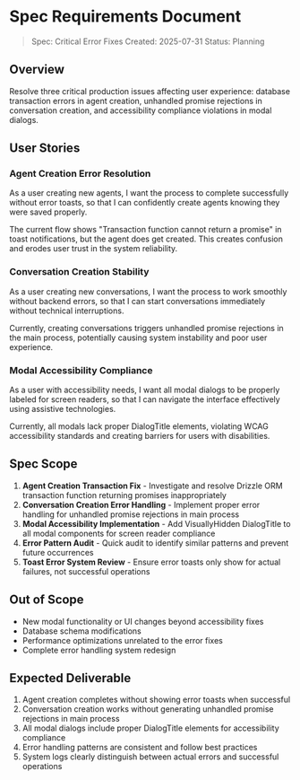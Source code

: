 # Spec Requirements Document

> Spec: Critical Error Fixes
> Created: 2025-07-31
> Status: Planning

## Overview

Resolve three critical production issues affecting user experience: database transaction errors in agent creation, unhandled promise rejections in conversation creation, and accessibility compliance violations in modal dialogs.

## User Stories

### Agent Creation Error Resolution

As a user creating new agents, I want the process to complete successfully without error toasts, so that I can confidently create agents knowing they were saved properly.

The current flow shows "Transaction function cannot return a promise" in toast notifications, but the agent does get created. This creates confusion and erodes user trust in the system reliability.

### Conversation Creation Stability

As a user creating new conversations, I want the process to work smoothly without backend errors, so that I can start conversations immediately without technical interruptions.

Currently, creating conversations triggers unhandled promise rejections in the main process, potentially causing system instability and poor user experience.

### Modal Accessibility Compliance

As a user with accessibility needs, I want all modal dialogs to be properly labeled for screen readers, so that I can navigate the interface effectively using assistive technologies.

Currently, all modals lack proper DialogTitle elements, violating WCAG accessibility standards and creating barriers for users with disabilities.

## Spec Scope

1. **Agent Creation Transaction Fix** - Investigate and resolve Drizzle ORM transaction function returning promises inappropriately
2. **Conversation Creation Error Handling** - Implement proper error handling for unhandled promise rejections in main process
3. **Modal Accessibility Implementation** - Add VisuallyHidden DialogTitle to all modal components for screen reader compliance
4. **Error Pattern Audit** - Quick audit to identify similar patterns and prevent future occurrences
5. **Toast Error System Review** - Ensure error toasts only show for actual failures, not successful operations

## Out of Scope

- New modal functionality or UI changes beyond accessibility fixes
- Database schema modifications
- Performance optimizations unrelated to the error fixes
- Complete error handling system redesign

## Expected Deliverable

1. Agent creation completes without showing error toasts when successful
2. Conversation creation works without generating unhandled promise rejections in main process
3. All modal dialogs include proper DialogTitle elements for accessibility compliance
4. Error handling patterns are consistent and follow best practices
5. System logs clearly distinguish between actual errors and successful operations

